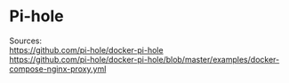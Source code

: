 # Pi-hole

Sources: \
https://github.com/pi-hole/docker-pi-hole \
https://github.com/pi-hole/docker-pi-hole/blob/master/examples/docker-compose-nginx-proxy.yml
